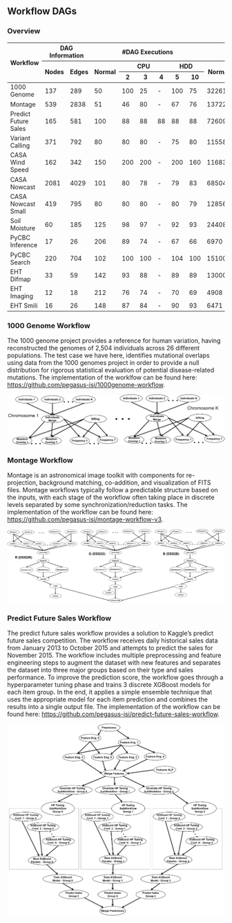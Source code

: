 ## Workflow DAGs

### Overview

<table>
<thead>
<tr>
<th rowspan="3">Workflow</th>
<th colspan="2">DAG Information</th>
<th colspan="6">#DAG Executions</th>
<th colspan="6">#Total Nodes per Type</th>
</tr>
<tr>
<th rowspan="2">Nodes</th>
<th rowspan="2">Edges</th>
<th rowspan="2">Normal</th>
<th colspan="3">CPU</th>
<th colspan="2">HDD</th>
<th rowspan="2">Normal</th>
<th colspan="3">CPU</th>
<th colspan="2">HDD</th>
</tr>
<tr>
<th>2</th>
<th>3</th>
<th>4</th>
<th>5</th>
<th>10</th>
<th>2</th>
<th>3</th>
<th>4</th>
<th>5</th>
<th>10</th>
</tr>
</thead>
<tbody>
<tr>
<td>1000 Genome</td>
<td>137</td>
<td>289</td>
<td>50</td>
<td>100</td>
<td>25</td>
<td>-</td>
<td>100</td>
<td>75</td>
<td>32261</td>
<td>5173</td>
<td>756</td>
<td>-</td>
<td>5392</td>
<td>4368</td>
</tr>
<tr>
<td>Montage</td>
<td>539</td>
<td>2838</td>
<td>51</td>
<td>46</td>
<td>80</td>
<td>-</td>
<td>67</td>
<td>76</td>
<td>137229</td>
<td>4094</td>
<td>11161</td>
<td>-</td>
<td>8947</td>
<td>11049</td>
</tr>
<tr>
<td>Predict Future Sales</td>
<td>165</td>
<td>581</td>
<td>100</td>
<td>88</td>
<td>88</td>
<td>88</td>
<td>88</td>
<td>88</td>
<td>72609</td>
<td>3361</td>
<td>3323</td>
<td>3193</td>
<td>3321</td>
<td>3293</td>
</tr>
<tr>
<td>Variant Calling</td>
<td>371</td>
<td>792</td>
<td>80</td>
<td>80</td>
<td>80</td>
<td>-</td>
<td>75</td>
<td>80</td>
<td>115588</td>
<td>8287</td>
<td>7222</td>
<td>-</td>
<td>7365</td>
<td>8083</td>
</tr>
<tr>
<td>CASA Wind Speed</td>
<td>162</td>
<td>342</td>
<td>150</td>
<td>200</td>
<td>200</td>
<td>-</td>
<td>200</td>
<td>160</td>
<td>116836</td>
<td>8793</td>
<td>8382</td>
<td>-</td>
<td>8305</td>
<td>5104</td>
</tr>
<tr>
<td>CASA Nowcast</td>
<td>2081</td>
<td>4029</td>
<td>101</td>
<td>80</td>
<td>78</td>
<td>-</td>
<td>79</td>
<td>83</td>
<td>685045</td>
<td>49960</td>
<td>46664</td>
<td>-</td>
<td>46104</td>
<td>48328</td>
</tr>
<tr>
<td>CASA Nowcast Small</td>
<td>419</td>
<td>795</td>
<td>80</td>
<td>80</td>
<td>80</td>
<td>-</td>
<td>80</td>
<td>79</td>
<td>128562</td>
<td>10031</td>
<td>9592</td>
<td>-</td>
<td>9427</td>
<td>9569</td>
</tr>
<tr>
<td>Soil Moisture</td>
<td>60</td>
<td>185</td>
<td>125</td>
<td>98</td>
<td>97</td>
<td>-</td>
<td>92</td>
<td>93</td>
<td>24408</td>
<td>1706</td>
<td>1428</td>
<td>-</td>
<td>1344</td>
<td>1414</td>
</tr>
<tr>
<td>PyCBC Inference</td>
<td>17</td>
<td>26</td>
<td>206</td>
<td>89</td>
<td>74</td>
<td>-</td>
<td>67</td>
<td>66</td>
<td>6970</td>
<td>549</td>
<td>326</td>
<td>-</td>
<td>388</td>
<td>301</td>
</tr>
<tr>
<td>PyCBC Search</td>
<td>220</td>
<td>704</td>
<td>102</td>
<td>100</td>
<td>100</td>
<td>-</td>
<td>104</td>
<td>100</td>
<td>151004</td>
<td>9495</td>
<td>9039</td>
<td>-</td>
<td>8324</td>
<td>8346</td>
</tr>
<tr>
<td>EHT Difmap</td>
<td>33</td>
<td>59</td>
<td>142</td>
<td>93</td>
<td>88</td>
<td>-</td>
<td>89</td>
<td>89</td>
<td>13000</td>
<td>1059</td>
<td>737</td>
<td>-</td>
<td>877</td>
<td>860</td>
</tr>
<tr>
<td>EHT Imaging</td>
<td>12</td>
<td>18</td>
<td>212</td>
<td>76</td>
<td>74</td>
<td>-</td>
<td>70</td>
<td>69</td>
<td>4908</td>
<td>354</td>
<td>241</td>
<td>-</td>
<td>261</td>
<td>248</td>
</tr>
<tr>
<td>EHT Smili</td>
<td>16</td>
<td>26</td>
<td>148</td>
<td>87</td>
<td>84</td>
<td>-</td>
<td>90</td>
<td>93</td>
<td>6471</td>
<td>437</td>
<td>325</td>
<td>-</td>
<td>382</td>
<td>417</td>
</tr>
</tbody>
</table>


### 1000 Genome Workflow

The 1000 genome project provides a reference for human variation, having reconstructed the genomes of 2,504 individuals across 26 different populations. The test case we have here, identifies mutational overlaps using data from the 1000 genomes project in order to provide a null distribution for rigorous statistical evaluation of potential disease-related mutations. The implementation of the worklfow can be found here: https://github.com/pegasus-isi/1000genome-workflow.

<p align="center">
<img src="../images/1000genome-workflow.png" alt="1000 Genome Workflow"/>
</p>

### Montage Workflow

Montage is an astronomical image toolkit with components for re-projection, background matching, co-addition, and visualization of FITS files. Montage workflows typically follow a predictable structure based on the inputs, with each stage of the workflow often taking place in discrete levels separated by some synchronization/reduction tasks. The implementation of the workflow can be found here:  https://github.com/pegasus-isi/montage-workflow-v3.

<p align="center">
<img src="../images/montage-workflow.png" alt="Montage Workflow"/>
</p>

### Predict Future Sales Workflow

The predict future sales workflow provides a solution to Kaggle’s predict future sales competition. The workflow receives daily historical sales data from January 2013 to October 2015 and attempts to predict the sales for November 2015. The workflow includes multiple preprocessing and feature engineering steps to augment the dataset with new features and separates the dataset into three major groups based on their type and sales performance. To improve the prediction score, the workflow goes through a hyperparameter tuning phase and trains 3 discrete XGBoost models for each item group. In the end, it applies a simple ensemble technique that uses the appropriate model for each item prediction and combines the results into a single output file. The implementation of the workflow can be found here: https://github.com/pegasus-isi/predict-future-sales-workflow.

<p align="center">
<img src="../images/predict-future-sales-workflow.png" alt="Predict Future Sales Workflow"/>
</p>


<!-- TODO: add more workflows -->
